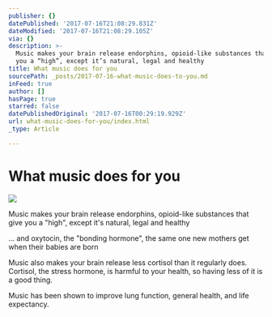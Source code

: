 ```yaml
---
publisher: {}
datePublished: '2017-07-16T21:08:29.831Z'
dateModified: '2017-07-16T21:08:29.105Z'
via: {}
description: >-
  Music makes your brain release endorphins, opioid-like substances that give
  you a “high”, except it’s natural, legal and healthy
title: What music does for you
sourcePath: _posts/2017-07-16-what-music-does-to-you.md
inFeed: true
author: []
hasPage: true
starred: false
datePublishedOriginal: '2017-07-16T00:29:19.929Z'
url: what-music-does-for-you/index.html
_type: Article

---
```

# What music does for you
![](https://the-grid-user-content.s3-us-west-2.amazonaws.com/e81f4a4a-2891-4725-93b0-46bc44943fe9.png)

Music makes your brain release endorphins, opioid-like substances that give you a "high", except it's natural, legal and healthy

... and oxytocin, the "bonding hormone", the same one new mothers get when their babies are born

Music also makes your brain release less cortisol than it regularly does. Cortisol, the stress hormone, is harmful to your health, so having less of it is a good thing.

Music has been shown to improve lung function, general health, and life expectancy.